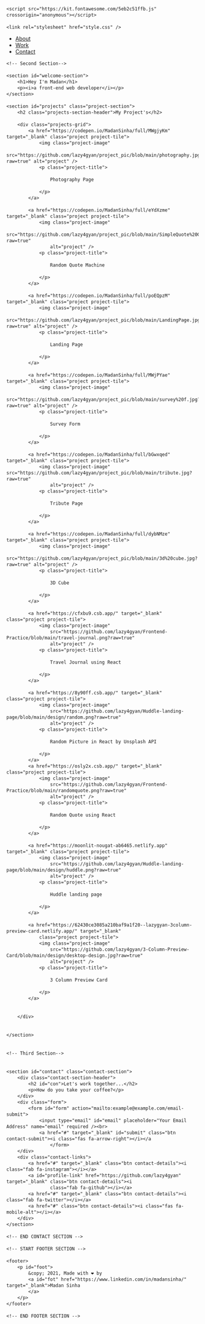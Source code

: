 <html lang="en">

<head>
    <meta charset="UTF-8" />
    <meta http-equiv="X-UA-Compatible" content="IE=edge" />
    <meta name="viewport" content="width=device-width, initial-scale=1.0" />
    <title>Portfolio</title>

    <script src="https://kit.fontawesome.com/5eb2c51ffb.js" crossorigin="anonymous"></script>

    <link rel="stylesheet" href="style.css" />
</head>

<body>
    <nav id="navbar" class="nav">
        <ul>
            <li>
                <a href="#welcome-section">About</a>
            </li>
            <li>
                <a href="#projects">Work</a>
            </li>
            <li>
                <a href="#contact">Contact</a>
            </li>
        </ul>
    </nav>


    <!-- Second Section-->

    <section id="welcome-section">
        <h1>Hey I'm Madan</h1>
        <p><i>a front-end web developer</i></p>
    </section>

    <section id="projects" class="project-section">
        <h2 class="projects-section-header">My Project's</h2>

        <div class="projects-grid">
            <a href="https://codepen.io/MadanSinha/full/MWgjyKm" target="_blank" class="project project-tile">
                <img class="project-image"
                    src="https://github.com/lazy4gyan/project_pic/blob/main/photography.jpg?raw=true" alt="project" />
                <p class="project-title">

                    Photography Page

                </p>
            </a>

            <a href="https://codepen.io/MadanSinha/full/eYdXzme" target="_blank" class="project project-tile">
                <img class="project-image"
                    src="https://github.com/lazy4gyan/project_pic/blob/main/SimpleQuote%20Generator.jpg?raw=true"
                    alt="project" />
                <p class="project-title">

                    Random Quote Machine

                </p>
            </a>

            <a href="https://codepen.io/MadanSinha/full/poEQpzM" target="_blank" class="project project-tile">
                <img class="project-image"
                    src="https://github.com/lazy4gyan/project_pic/blob/main/LandingPage.jpg?raw=true" alt="project" />
                <p class="project-title">

                    Landing Page

                </p>
            </a>

            <a href="https://codepen.io/MadanSinha/full/MWjPYae" target="_blank" class="project project-tile">
                <img class="project-image"
                    src="https://github.com/lazy4gyan/project_pic/blob/main/survey%20f.jpg?raw=true" alt="project" />
                <p class="project-title">

                    Survey Form

                </p>
            </a>

            <a href="https://codepen.io/MadanSinha/full/bGwxqed" target="_blank" class="project project-tile">
                <img class="project-image" src="https://github.com/lazy4gyan/project_pic/blob/main/tribute.jpg?raw=true"
                    alt="project" />
                <p class="project-title">

                    Tribute Page

                </p>
            </a>

            <a href="https://codepen.io/MadanSinha/full/dybNMze" target="_blank" class="project project-tile">
                <img class="project-image"
                    src="https://github.com/lazy4gyan/project_pic/blob/main/3d%20cube.jpg?raw=true" alt="project" />
                <p class="project-title">

                    3D Cube

                </p>
            </a>

            <a href="https://cfxbu9.csb.app/" target="_blank" class="project project-tile">
                <img class="project-image"
                    src="https://github.com/lazy4gyan/Frontend-Practice/blob/main/travel-journal.png?raw=true"
                    alt="project" />
                <p class="project-title">

                    Travel Journal using React

                </p>
            </a>

            <a href="https://8y90ff.csb.app/" target="_blank" class="project project-tile">
                <img class="project-image"
                    src="https://github.com/lazy4gyan/Huddle-landing-page/blob/main/design/random.png?raw=true"
                    alt="project" />
                <p class="project-title">

                    Random Picture in React by Unsplash API

                </p>
            </a>
            <a href="https://osly2x.csb.app/" target="_blank" class="project project-tile">
                <img class="project-image"
                    src="https://github.com/lazy4gyan/Frontend-Practice/blob/main/randomquote.png?raw=true"
                    alt="project" />
                <p class="project-title">

                    Random Quote using React

                </p>
            </a>

            <a href="https://moonlit-nougat-ab6465.netlify.app" target="_blank" class="project project-tile">
                <img class="project-image"
                    src="https://github.com/lazy4gyan/Huddle-landing-page/blob/main/design/huddle.png?raw=true"
                    alt="project" />
                <p class="project-title">

                    Huddle landing page

                </p>
            </a>

            <a href="https://62430ce3085a210baf9a1f20--lazygyan-3column-preview-card.netlify.app/" target="_blank"
                class="project project-tile">
                <img class="project-image"
                    src="https://github.com/lazy4gyan/3-Column-Preview-Card/blob/main/design/desktop-design.jpg?raw=true"
                    alt="project" />
                <p class="project-title">

                    3 Column Preview Card

                </p>
            </a>


        </div>


    </section>


    <!-- Third Section-->


    <section id="contact" class="contact-section">
        <div class="contact-section-header">
            <h2 id="con">Let's work together...</h2>
            <p>How do you take your coffee?</p>
        </div>
        <div class="form">
            <form id="form" action="mailto:example@example.com/email-submit">
                <input type="email" id="email" placeholder="Your Email Address" name="email" required /><br>
                <a href="#" target="_blank" id="submit" class="btn contact-submit"><i class="fas fa-arrow-right"></i></a
                    </form>
        </div>
        <div class="contact-links">
            <a href="#" target="_blank" class="btn contact-details"><i class="fab fa-instagram"></i></a>
            <a id="profile-link" href="https://github.com/lazy4gyan" target="_blank" class="btn contact-details"><i
                    class="fab fa-github"></i></a>
            <a href="#" target="_blank" class="btn contact-details"><i class="fab fa-twitter"></i></a>
            <a href="#" class="btn contact-details"><i class="fas fa-mobile-alt"></i></a>
        </div>
    </section>

    <!-- END CONTACT SECTION -->

    <!-- START FOOTER SECTION -->

    <footer>
        <p id="foot">
            &copy; 2021, Made with ❤ by
            <a id="fot" href="https://www.linkedin.com/in/madansinha/" target="_blank">Madan Sinha
            </a>
        </p>
    </footer>

    <!-- END FOOTER SECTION -->

</body>

</html>
